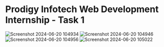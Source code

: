 # Prodigy Infotech Web Development Internship - Task 1
![Screenshot 2024-06-20 104934](https://github.com/Monish-15/PRODIGY_WD_01/assets/173256117/fe9fb83a-950f-4a24-9a45-02d23bb0bc25)
![Screenshot 2024-06-20 104946](https://github.com/Monish-15/PRODIGY_WD_01/assets/173256117/4027da80-5c85-4800-a8e3-05f4fd4f81d8)
![Screenshot 2024-06-20 104956](https://github.com/Monish-15/PRODIGY_WD_01/assets/173256117/187daea4-36b9-43bb-9250-8ac8b91725ca)
![Screenshot 2024-06-20 105022](https://github.com/Monish-15/PRODIGY_WD_01/assets/173256117/d22d17c0-8602-47b3-9bb7-c3bd5647c6b9)
